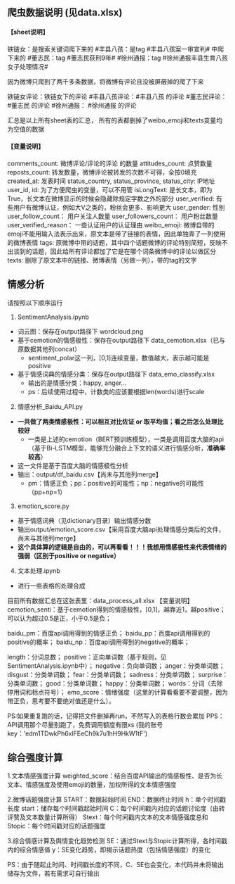 ## 爬虫数据说明 (见data.xlsx)
#### 【sheet说明】
铁链女：是搜索关键词爬下来的
\#丰县八孩：是tag #丰县八孩案一审宣判# 中爬下来的
\#董志民：tag #董志民获刑9年#
\#徐州通报：tag #徐州通报丰县生育八孩女子处理情况#

因为微博只爬到了两千多条数据，将微博有评论且没被屏蔽掉的爬了下来

铁链女评论：铁链女下的评论
\#丰县八孩评论：#丰县八孩 的评论
\#董志民评论： #董志民 的评论
\#徐州通报： #徐州通报 的评论

汇总是以上所有sheet表的汇总， 所有的表都删掉了weibo_emoji和texts变量均为空值的数据


#### 【变量说明】
comments_count: 微博评论/评论的评论 的数量
attitudes_count: 点赞数量
reposts_count: 转发数量，微博评论被转发的次数不可得，全按0填充
created_at: 发表时间
status_country, status_province, status_city: IP地址
user_id, id: 为了方便爬虫的变量，可以不用管
isLongText: 是长文本，即为True，长文本在微博显示的时候会隐藏除规定字数之外的部分
user_verified: 有些用户有微博认证，例如大V之类的，粉丝会更多、影响更大
user_gender: 性别
user_follow_count： 用户关注人数量
user_followers_count： 用户粉丝数量
user_verified_reason： 一些认证用户的认证理由
weibo_emoji: 微博自带的emoji不能用输入法表示出来，原文本是带了链接的表情，因此单独弄了一列使用的微博表情
tags: 原微博中带的话题，其中四个话题微博的评论特别简短，反映不出谈到的话题，因此给所有评论都加了它是在哪个词条微博中的评论以做区分
texts: 删除了原文本中的链接、微博表情（另做一列），带的tag的文字

## 情感分析
请按照以下顺序运行

1. SentimentAnalysis.ipynb
- 词云图：保存在output路径下 wordcloud.png
- 基于cemotion的情感极性：保存在output路径下 data_cemotion.xlsx（已与原数据其他列concat）
  - sentiment_polar这一列，[0,1]连续变量，数值越大，表示越可能是positive
- 基于情感词典的情感分类：保存在output路径下 data_emo_classify.xlsx
  - 输出的是情感分类：happy, anger...
  - ps：后续使用过程中，计数类的应该要根据len(words)进行scale

2. 情感分析_Baidu_API.py
- **一共做了两类情感极性：可以相互对比佐证 or 取平均值；看之后怎么处理比较好**
  - 一类是上述的cemotion（BERT预训练模型），一类是调用百度大脑的api（基于Bi-LSTM模型，能够充分融合上下文的语义进行情感分析，**准确率较高**）
- 这一文件是基于百度大脑的情感极性分析
- 输出：output/df_baidu.csv【尚未与其他列merge】
  - pm：情感正负；pp：positive的可能性；np：negative的可能性（pp+np=1）

3. emotion_score.py
- 基于情感词典（见dictionary目录）输出情感分数
- 输出output/emotion_score.csv【采用百度大脑api处理情感分类后的文件，尚未与其他列merge】
- **这个具体算的逻辑是自由的，可以再看看！！！我想用情感极性来代表情绪的强弱（区别于positive or negative）**

4. 文本处理.ipynb
- 进行一些表格的处理合成

目前所有数据汇总在这张表里：data_process_all.xlsx
【变量说明】
cemotion_senti：基于cemotion得到的情感极性，[0,1]，越靠近1，越positive；可以认为超过0.5是正，小于0.5是负；

baidu_pm：百度api调用得到的情感正负；
baidu_pp：百度api调用得到的positive的概率；
baidu_np：百度api调用得到的negative的概率；

length：分词总数；
positive：正向单词数（基于规则，见SentimentAnalysis.ipynb中）；
negative：负向单词数；
anger：分类单词数；
disgust：分类单词数；
fear：分类单词数；
sadness：分类单词数；
surprise：分类单词数；
good：分类单词数；
happy：分类单词数；
words：分词（去除停用词和标点符号）；
emo_score：情绪强度（这里的计算看看要不要调整，因为带正负，思考要不要绝对值还是什么）。


PS:如果重复跑的话，记得把文件删掉再run，不然写入的表格行数会累加
PPS：API调用那个尽量别跑了，免费调用额度有限xs   (我的账号key：'edm1TDwkPh6xlFEeCh9k7u1hH9HkW1tF')


## 综合强度计算
1.文本情感强度计算
weighted_score：结合百度API输出的情感极性、是否为长文本、情感强度及使用emoji的数量，加权所得的文本情感强度

2.微博话题强度计算
START：数据起始时间
END：数据终止时间
h：单个时间戳长度
start：储存每个时间戳起始时间
C：每个时间戳内对应的话题讨论度（由转评赞及文本数量计算所得）
Stext：每个时间戳内文本的文本情感强度总和
Stopic：每个时间戳对应的话题强度

3.综合情感计算及舆情变化趋势检测
SE：通过Stext与Stopic计算所得，各时间戳内的综合情感值
y：SE变化趋势，即揭示话题热度（包括情感强度）的变化

PS：由于随起止时间、时间戳长度的不同，C、SE也会变化，本代码并未将输出储存为文件，若有需求可自行输出